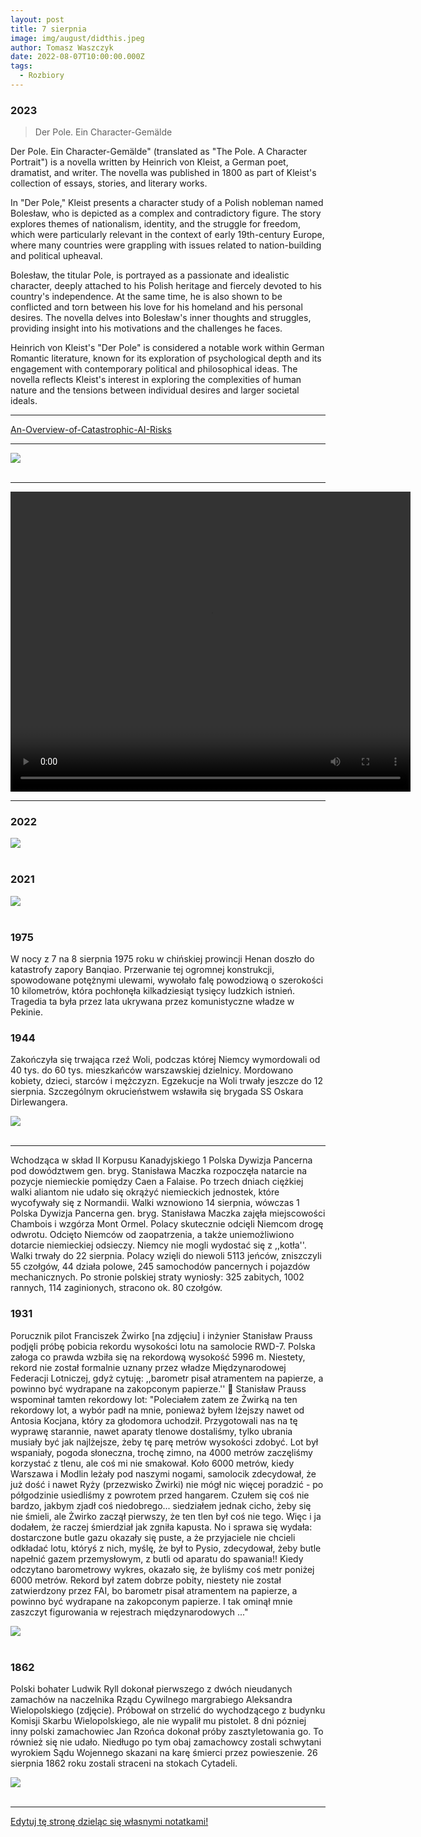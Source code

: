```yaml
---
layout: post
title: 7 sierpnia
image: img/august/didthis.jpeg
author: Tomasz Waszczyk
date: 2022-08-07T10:00:00.000Z
tags:
  - Rozbiory
---
```


### 2023

> Der Pole. Ein Character-Gemälde

Der Pole. Ein Character-Gemälde" (translated as "The Pole. A Character Portrait") is a novella written by Heinrich von Kleist, a German poet, dramatist, and writer. The novella was published in 1800 as part of Kleist's collection of essays, stories, and literary works.

In "Der Pole," Kleist presents a character study of a Polish nobleman named Bolesław, who is depicted as a complex and contradictory figure. The story explores themes of nationalism, identity, and the struggle for freedom, which were particularly relevant in the context of early 19th-century Europe, where many countries were grappling with issues related to nation-building and political upheaval.

Bolesław, the titular Pole, is portrayed as a passionate and idealistic character, deeply attached to his Polish heritage and fiercely devoted to his country's independence. At the same time, he is also shown to be conflicted and torn between his love for his homeland and his personal desires. The novella delves into Bolesław's inner thoughts and struggles, providing insight into his motivations and the challenges he faces.

Heinrich von Kleist's "Der Pole" is considered a notable work within German Romantic literature, known for its exploration of psychological depth and its engagement with contemporary political and philosophical ideas. The novella reflects Kleist's interest in exploring the complexities of human nature and the tensions between individual desires and larger societal ideals.

---

<a href="./documents/august/An-Overview-of-Catastrophic-AI-Risks.pdf" target="_blank">An-Overview-of-Catastrophic-AI-Risks</a>

---

<img src="./img/august/spiral.jpeg"><br><br>

---

<video width="640" height="480" controls>
<source src="./movies/august/we-cannot.mp4" type="video/mp4">
Your browser does not support the video tag.
</video>

---

### 2022

<img src="./img/august/onet.jpeg"><br><br>

### 2021

<img src="./img/august/btcvsgold.jpeg"><br><br>

### 1975

W nocy z 7 na 8 sierpnia 1975 roku w chińskiej prowincji Henan doszło do katastrofy zapory Banqiao. Przerwanie tej ogromnej konstrukcji, spowodowane potężnymi ulewami, wywołało falę powodziową o szerokości 10 kilometrów, która pochłonęła kilkadziesiąt tysięcy ludzkich istnień. Tragedia ta była przez lata ukrywana przez komunistyczne władze w Pekinie.

### 1944

Zakończyła się trwająca rzeź Woli, podczas której Niemcy wymordowali od 40 tys. do 60 tys. mieszkańców warszawskiej dzielnicy. Mordowano kobiety, dzieci, starców i mężczyzn. Egzekucje na Woli trwały jeszcze do 12 sierpnia. Szczególnym okrucieństwem wsławiła się brygada SS Oskara Dirlewangera.

<img src="./img/august/oskar.jpg"><br><br>

---

Wchodząca w skład II Korpusu Kanadyjskiego 1 Polska Dywizja Pancerna pod dowództwem gen. bryg. Stanisława Maczka rozpoczęła natarcie na pozycje niemieckie pomiędzy Caen a Falaise. Po trzech dniach ciężkiej walki aliantom nie udało się okrążyć niemieckich jednostek, które wycofywały się z Normandii.
Walki wznowiono 14 sierpnia, wówczas 1 Polska Dywizja Pancerna gen. bryg. Stanisława Maczka zajęła miejscowości Chambois i wzgórza Mont Ormel. Polacy skutecznie odcięli Niemcom drogę odwrotu. Odcięto Niemców od zaopatrzenia, a także uniemożliwiono dotarcie niemieckiej odsieczy. Niemcy nie mogli wydostać się z ,,kotła''. Walki trwały do 22 sierpnia. Polacy wzięli do niewoli 5113 jeńców, zniszczyli 55 czołgów, 44 działa polowe, 245 samochodów pancernych i pojazdów mechanicznych. Po stronie polskiej straty wyniosły: 325 zabitych, 1002 rannych, 114 zaginionych, stracono ok. 80 czołgów.

### 1931

Porucznik pilot Franciszek Żwirko [na zdjęciu] i inżynier Stanisław Prauss podjęli próbę pobicia rekordu wysokości lotu na samolocie RWD-7. Polska załoga co prawda wzbiła się na rekordową wysokość  5996 m. Niestety, rekord nie został formalnie uznany przez władze Międzynarodowej Federacji Lotniczej, gdyż cytuję: ,,barometr pisał atramentem na papierze, a powinno być wydrapane na zakopconym papierze.'' 🙂
Stanisław Prauss wspominał tamten rekordowy lot: 
"Poleciałem zatem ze Żwirką na ten rekordowy lot, a wybór padł na mnie, ponieważ byłem lżejszy nawet od Antosia Kocjana, który za głodomora uchodził. Przygotowali nas na tę wyprawę starannie, nawet aparaty tlenowe dostaliśmy, tylko ubrania musiały być jak najlżejsze, żeby tę parę metrów wysokości zdobyć. Lot był wspaniały, pogoda słoneczna, trochę zimno, na 4000 metrów zaczęliśmy korzystać z tlenu, ale coś mi nie smakował. Koło 6000 metrów, kiedy Warszawa i Modlin leżały pod naszymi nogami, samolocik zdecydował, że już dość i nawet Ryży (przezwisko Żwirki) nie mógł nic więcej poradzić - po półgodzinie usiedliśmy z powrotem przed hangarem. Czułem się coś nie bardzo, jakbym zjadł coś niedobrego... siedziałem jednak cicho, żeby się nie śmieli, ale Żwirko zaczął pierwszy, że ten tlen był coś nie tego. Więc i ja dodałem, że raczej śmierdział jak zgniła kapusta. No i sprawa się wydała: dostarczone butle gazu okazały się puste, a że przyjaciele nie chcieli odkładać lotu, któryś z nich, myślę, że był to Pysio, zdecydował, żeby butle napełnić gazem przemysłowym, z butli od aparatu do spawania!! Kiedy odczytano barometrowy wykres, okazało się, że byliśmy coś metr poniżej 6000 metrów. Rekord był zatem dobrze pobity, niestety nie został zatwierdzony przez FAI, bo barometr pisał atramentem na papierze, a powinno być wydrapane na zakopconym papierze. I tak ominął mnie zaszczyt figurowania w rejestrach międzynarodowych ..."

<img src="./img/august/zwirek.jpg"><br><br>

### 1862

Polski bohater Ludwik Ryll dokonał pierwszego z dwóch nieudanych zamachów na naczelnika Rządu Cywilnego margrabiego Aleksandra Wielopolskiego (zdjęcie). Próbował on strzelić do wychodzącego z budynku Komisji Skarbu Wielopolskiego, ale nie wypalił mu pistolet. 8 dni pózniej inny polski zamachowiec Jan Rzońca dokonał próby zasztyletowania go. To również się nie udało.
Niedługo po tym obaj zamachowcy zostali schwytani wyrokiem Sądu Wojennego skazani na karę śmierci przez powieszenie. 26 sierpnia
1862 roku zostali straceni na stokach Cytadeli.

<img src="./img/august/wielopolski.jpg"><br><br>

---

<a href="https://github.com/TomaszWaszczyk/historia.waszczyk.com/edit/master/src/content/august-7.md" target="_blank">Edytuj tę stronę dzieląc się własnymi notatkami!</a>
